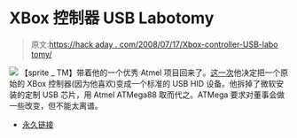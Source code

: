 # XBox 控制器 USB Labotomy

> 原文:[https://hack aday . com/2008/07/17/Xbox-controller-USB-labo tomy/](https://hackaday.com/2008/07/17/xbox-controller-usb-labotomy/)

![](../Images/8bee21c50aa452d17e8c295e2e995f9c.png)
【sprite _ TM】带着他的一个优秀 Atmel 项目回来了。[这一次](http://spritesmods.com/?art=xpad)他决定把一个原始的 XBox 控制器(因为他喜欢)变成一个标准的 USB HID 设备。他拆掉了微软安装的定制 USB 芯片，用 Atmel ATMega88 取而代之。ATMega 要求对董事会做一些改变，但不能太离谱。

*   [永久链接](http://spritesmods.com/?art=xpad)